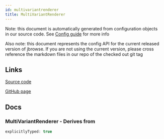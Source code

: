 ```yaml
---
id: multivariantrenderer
title: MultiVariantRenderer
---
```


Note: this document is automatically generated from configuration objects in our
source code. See [Config guide](/docs/config_guide) for more info

Also note: this document represents the config API for the current released
version of jbrowse. If you are not using the current version, please cross
reference the markdown files in our repo of the checked out git tag

## Links

[Source code](https://github.com/GMOD/jbrowse-components/blob/main/plugins/variants/src/MultiLinearVariantRenderer/configSchema.ts)

[GitHub page](https://github.com/GMOD/jbrowse-components/tree/main/website/docs/config/MultiVariantRenderer.md)

## Docs

### MultiVariantRenderer - Derives from

```js
explicitlyTyped: true
```
